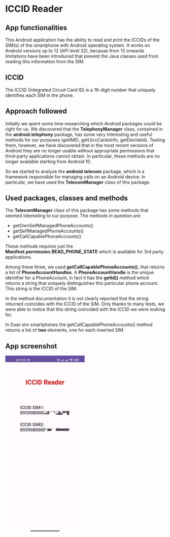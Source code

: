 # ICCID Reader

## App functionalities
This Android application has the ability to read and print the ICCIDs of the SIM(s) of the smartphone with Android operating system. It works on Android versions up to 12 (API level 32), because from 13 onwards limitations have been introduced that prevent the Java classes used from reading this information from the SIM.

## ICCID
The ICCID (Integrated Circuit Card ID) is a 19-digit number that uniquely identifies each SIM in the phone.

## Approach followed
Initially we spent some time researching which Android packages could be right for us. We discovered that the **TelephonyManager** class, contained in the **android.telephony** package, has some very interesting and useful methods for our purposes (getIMEI, getUiccCardsInfo, getDevideId). Testing them, however, we have discovered that in the most recent versions of Android they are no longer usable without appropriate permissions that third-party applications cannot obtain. In particular, these methods are no longer available starting from Android 10.

So we started to analyze the **android.telecom** package, which is a framework responsible for managing calls on an Android device. In particular, we have used the **TelecomManager** class of this package.

## Used packages, classes and methods
The **TelecomManager** class of this package has some methods that seemed interesting to our purpose. The methods in question are:

- getOwnSelfManagedPhoneAccounts()
- getSelfManagedPhoneAccounts()
- getCallCapablePhoneAccounts()

These methods requires just the **Manifest.permission.READ_PHONE_STATE** which is available for 3rd party applications.

Among these three, we used **getCallCapablePhoneAccounts()**, that returns a list of **PhoneAccountHandles**. 
A **PhoneAccountHandle** is the unique identifier for a PhoneAccount, in fact it has the **getId()** method which returns a string that uniquely distinguishes this particular phone account.
This string is the ICCID of the SIM.

In the method documentation it is not clearly reported that the string returned coincides with the ICCID of the SIM. Only thanks to many tests, we were able to notice that this string coincided with the ICCID we were looking for.

In Dual-sim smartphones the getCallCapablePhoneAccounts() method returns a list of **two** elements, one for each inserted SIM.

## App screenshot
![Alt text](./screenshot.jpg "bruh")